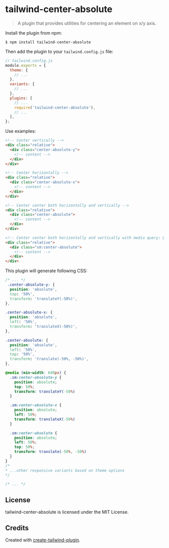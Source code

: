# tailwind-center-absolute

> A plugin that provides utilities for centering an element on x/y axis.

Install the plugin from npm:

```
$ npm install tailwind-center-absolute
```

Then add the plugin to your `tailwind.config.js` file:

```js
// tailwind.config.js
module.exports = {
  theme: {
    // ...
  },
  variants: {
    // ...
  },
  plugins: [
    // ...
    require('tailwind-center-absolute'),
    // ...
  ],
};
```

Use examples:

```html
<!-- Center vertically -->
<div class="relative">
  <div class="center-absolute-y">
    <!-- content -->
  </div>
</div>

<!-- Center horizontally -->
<div class="relative">
  <div class="center-absolute-x">
    <!-- content -->
  </div>
</div>

<!-- Center center both horizontally and vertically -->
<div class="relative">
  <div class="center-absolute">
    <!-- content -->
  </div>
</div>

<!-- Center center both horizontally and vertically with media query: @media (min-width: 640px)-->
<div class="relative">
  <div class="sm:center-absolute">
    <!-- content -->
  </div>
</div>
```

This plugin will generate following CSS:

```css
/* ... */
 .center-absolute-y: {
  position: 'absolute',
  top: '50%',
  transform: 'translateY(-50%)',
},

.center-absolute-x: {
  position: 'absolute',
  left: '50%',
  transform: 'translateX(-50%)',
},

.center-absolute: {
  position: 'absolute',
  left: '50%',
  top: '50%',
  transform: 'translate(-50%, -50%)',
},

@media (min-width: 640px) {
  .sm:center-absolute-y {
    position: absolute;
    top: 50%;
    transform: translateY(-50%)
  }

  .sm:center-absolute-x {
    position: absolute;
    left: 50%;
    transform: translateX(-50%)
  }

  .sm:center-absolute {
    position: absolute;
    left: 50%;
    top: 50%;
    transform: translate(-50%, -50%)
  }
}
/* 
* ...other responsive variants based on theme options
*/

/* ... */
```

## License

tailwind-center-absolute is licensed under the MIT License.

## Credits

Created with [create-tailwind-plugin](https://github.com/Landish/create-tailwind-plugin).
